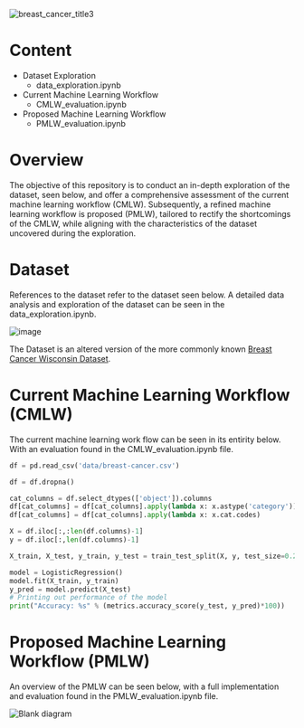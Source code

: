 ![breast_cancer_title3](https://github.com/Bouza1/breast_cancer_classification/assets/97123953/8b0fea20-fe16-4b09-a8f8-1fa432dc0c40)

# Content
- Dataset Exploration
  - data_exploration.ipynb
- Current Machine Learning Workflow
  - CMLW_evaluation.ipynb
- Proposed Machine Learning Workflow
  - PMLW_evaluation.ipynb

# Overview
The objective of this repository is to conduct an in-depth exploration of the dataset, seen below, and offer a comprehensive assessment of the current machine learning workflow (CMLW). Subsequently, a refined machine learning workflow is proposed (PMLW), tailored to rectify the shortcomings of the CMLW, while aligning with the characteristics of the dataset uncovered during the exploration.

# Dataset
References to the dataset refer to the dataset seen below. A detailed data analysis and exploration of the dataset can be seen in the data_exploration.ipynb. 

![image](https://github.com/Bouza1/breast_cancer_classification/assets/97123953/8bda2e0d-8fb8-4a27-8a4c-f72f892eea65)

The Dataset is an altered version of the more commonly known [Breast Cancer Wisconsin Dataset](https://archive.ics.uci.edu/dataset/17/breast+cancer+wisconsin+diagnostic).

# Current Machine Learning Workflow (CMLW)
The current machine learning work flow can be seen in its entirity below. With an evaluation found in the CMLW_evaluation.ipynb file.

``` python
df = pd.read_csv('data/breast-cancer.csv')

df = df.dropna()

cat_columns = df.select_dtypes(['object']).columns
df[cat_columns] = df[cat_columns].apply(lambda x: x.astype('category'))
df[cat_columns] = df[cat_columns].apply(lambda x: x.cat.codes)

X = df.iloc[:,:len(df.columns)-1]
y = df.iloc[:,len(df.columns)-1]

X_train, X_test, y_train, y_test = train_test_split(X, y, test_size=0.2, random_state=1, stratify=None)

model = LogisticRegression()
model.fit(X_train, y_train)
y_pred = model.predict(X_test)
# Printing out performance of the model
print("Accuracy: %s" % (metrics.accuracy_score(y_test, y_pred)*100))                                                                         
```

# Proposed Machine Learning Workflow (PMLW)
An overview of the PMLW can be seen below, with a full implementation and evaluation found in the PMLW_evaluation.ipynb file.

![Blank diagram](https://github.com/Bouza1/breast_cancer_classification/assets/97123953/34625376-fdac-4e35-8ea5-bd6d33a791b9)
